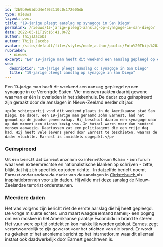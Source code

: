 ```yaml
---
id: f2b9b9e63dbd4e4993110c0c172605db
type: nieuws
layout: post
title: "19-jarige pleegt aanslag op synagoge in San Diego"
permalink: /nieuws/19-jarige-pleegt-aanslag-op-synagoge-in-san-diego/
date: 2022-05-11T19:16:41.067Z
author: ThijsJacobs
auteur: Thijs Jacobs
avatar: /sites/default/files/styles/node_author/public/Foto%20Thijs%20Jacobs.jpg?itok=L5x8zrlc
rubrieken:
  - nieuws
excerpt: "Een 19-jarige man heeft dit weekend een aanslag gepleegd op een synagoge in de Verenigde Staten. Vier mensen raakten daarbij gewond waarvan er één is overleden in het ziekenhuis. De dader zou geïnspireerd zijn geraakt door de aanslagen in Nieuw-Zeeland eerder dit jaar.  "
seo:
  description: "19-jarige pleegt aanslag op synagoge in San Diego"
  title: "19-jarige pleegt aanslag op synagoge in San Diego"
---
```

Een 19-jarige man heeft dit weekend een aanslag gepleegd op een synagoge in de Verenigde Staten. Vier mensen raakten daarbij gewond waarvan er één is overleden in het ziekenhuis. De dader zou geïnspireerd zijn geraakt door de aanslagen in Nieuw-Zeeland eerder dit jaar.  

    <p>De schietpartij vond dit weekend plaats in de Amerikaanse stad San Diego. De dader, een 19-jarige man genaamd John Earnest, had het gemunt op de joodse gemeenschap. Hij beschoot daarom een synagoge waar op dat moment een dienst bezig was. In totaal waren meer dan honderd mensen aanwezig. Daartussen zat een politieagent die een vrije dag had. Hij heeft vele levens gered door Earnest te beschieten, waarna de dader vluchtte. Earnest is inmiddels opgepakt.</p>
<h3>Geïnspireerd</h3>
<p>Uit een bericht dat Earnest anoniem op internetforum 8chan - een forum waar veel extreemrechtse en nationalistische blanken op schrijven - zette, blijkt dat hij zich specifiek op joden richtte.  In datzelfde bericht noemt Earnest onder andere de dader van de aanslagen in <a href="/nieuws/aanslagen-nieuw-zeeland-50-slachtoffers">Christchurch </a>als inspiratiebronnen voor zijn daden. Hij wilde met deze aanslag de Nieuw-Zeelandse terrorist ondersteunen.</p>
<h3>Meerdere daden</h3>
<p>Het was volgens zijn bericht niet de eerste aanslag die hij heeft gepleegd. De vorige mislukte echter. Eind maart waagde iemand namelijk een poging om een moskee in het Amerikaanse plaatsje Escondido in brand te steken. Het vuur werd op tijd ontdekt en kon makkelijk worden geblust. Earnest zegt verantwoordelijk te zijn geweest voor het stichten van die brand. Er wordt nu gekeken of het anonieme bericht op het internetforum waar dit allemaal instaat ook daadwerkelijk door Earnest geschreven is. </p>  

